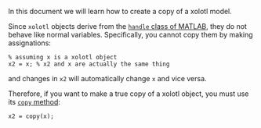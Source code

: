 In this document we will learn how to create a copy of a xolotl model. 

Since `xolotl` objects derive from the [`handle` class of MATLAB](https://www.mathworks.com/help/matlab/matlab_oop/handle-objects.html), they do not behave like normal variables. Specifically, you cannot copy them by making assignations:

```
% assuming x is a xolotl object
x2 = x; % x2 and x are actually the same thing
```

and changes in `x2` will automatically change `x` and vice versa.

Therefore, if you want to make a true copy of a xolotl object, you must use its [`copy` method](https://xolotl.readthedocs.io/en/master/reference/xolotl-methods/#copy):

```
x2 = copy(x);
```
